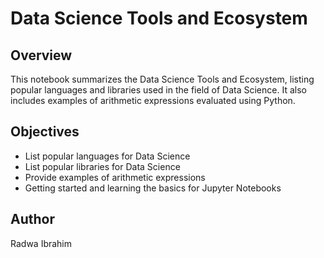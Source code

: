 # Data Science Tools and Ecosystem

## Overview
This notebook summarizes the Data Science Tools and Ecosystem, listing popular languages and libraries used in the field of Data Science. It also includes examples of arithmetic expressions evaluated using Python.

## Objectives
- List popular languages for Data Science
- List popular libraries for Data Science
- Provide examples of arithmetic expressions
- Getting started and learning the basics for Jupyter Notebooks

## Author
Radwa Ibrahim

